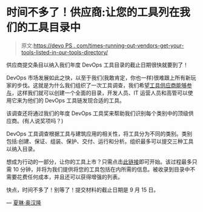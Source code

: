 # 时间不多了！供应商:让您的工具列在我们的工具目录中

> 原文:[https://devo PS . com/times-running-out-vendors-get-your-tools-listed-in-our-tools-directory/](https://devops.com/times-running-out-vendors-get-your-tools-listed-in-our-tools-directory/)

供应商提交条目以纳入我们年度 DevOps 工具目录的截止日期很快就要到了！

DevOps 市场发展如此之快，以至于我们(我敢肯定，你也一样)很难跟上所有新玩家的步伐。这就是为什么我们组织了一次工具调查，我们希望[工具供应商能够参与](https://www.surveymonkey.com/r/NYMMSN3)，这样我们就可以创建一个全面的目录，开发人员、IT 运营人员和高管可以使用它来为他们的 DevOps 工具链发现合适的工具。

该调查还将通过我们的年度 DevOps 工具奖来帮助我们识别每个类别中的顶级供应商。(有人说奖项吗？)

DevOps 工具调查根据工具与建筑应用的相关性，将工具分为不同的类别。类别包括:创建、保证、组装、保护、交付、运行和分析。组织最多可以提交三种工具以纳入目录。

想成为行动的一部分，让你的工具上市？只需点击[此链接](https://www.surveymonkey.com/r/NYMMSN3)即可开始。该过程最多只需 10 分钟，并将为我们提供将您的工具包括在内所需的信息。被收录到目录中不需要花费任何成本，并且还可以获得增强的列表。

快点，时间不多了！别等了！提交材料的截止日期是 9 月 15 日。

— [夏琳·奥汉隆](https://devops.com/author/cohanlon/)